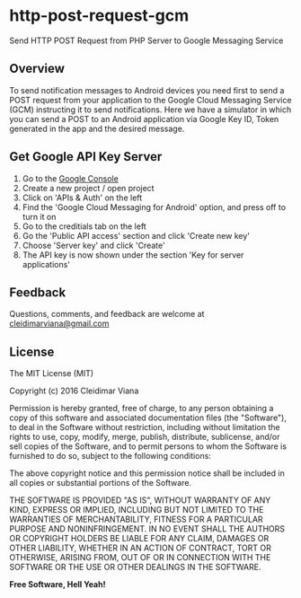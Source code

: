 # http-post-request-gcm
Send HTTP POST Request from PHP Server to Google Messaging Service

## Overview
To send notification messages to Android devices you need first to send a POST request from your application to the Google Cloud Messaging Service (GCM) instructing it to send notifications. Here we have a simulator in which you can send a POST to an Android application via Google Key ID, Token generated in the app and the desired message.


## Get Google API Key Server

1. Go to the [Google Console][1]
2. Create a new project / open project
3. Click on 'APIs & Auth' on the left
4. Find the 'Google Cloud Messaging for Android' option, and press off to turn it on
5. Go to the creditials tab on the left
6. Go the 'Public API access' section and click 'Create new key'
7. Choose 'Server key' and click 'Create'
8. The API key is now shown under the section 'Key for server applications'

Feedback
----
Questions, comments, and feedback are welcome at cleidimarviana@gmail.com

License
----

The MIT License (MIT)

Copyright (c) 2016 Cleidimar Viana 

Permission is hereby granted, free of charge, to any person obtaining a copy
of this software and associated documentation files (the "Software"), to deal
in the Software without restriction, including without limitation the rights
to use, copy, modify, merge, publish, distribute, sublicense, and/or sell
copies of the Software, and to permit persons to whom the Software is
furnished to do so, subject to the following conditions:

The above copyright notice and this permission notice shall be included in all
copies or substantial portions of the Software.

THE SOFTWARE IS PROVIDED "AS IS", WITHOUT WARRANTY OF ANY KIND, EXPRESS OR
IMPLIED, INCLUDING BUT NOT LIMITED TO THE WARRANTIES OF MERCHANTABILITY,
FITNESS FOR A PARTICULAR PURPOSE AND NONINFRINGEMENT. IN NO EVENT SHALL THE
AUTHORS OR COPYRIGHT HOLDERS BE LIABLE FOR ANY CLAIM, DAMAGES OR OTHER
LIABILITY, WHETHER IN AN ACTION OF CONTRACT, TORT OR OTHERWISE, ARISING FROM,
OUT OF OR IN CONNECTION WITH THE SOFTWARE OR THE USE OR OTHER DEALINGS IN THE
SOFTWARE.

**Free Software, Hell Yeah!**

[1]: https://console.developers.google.com